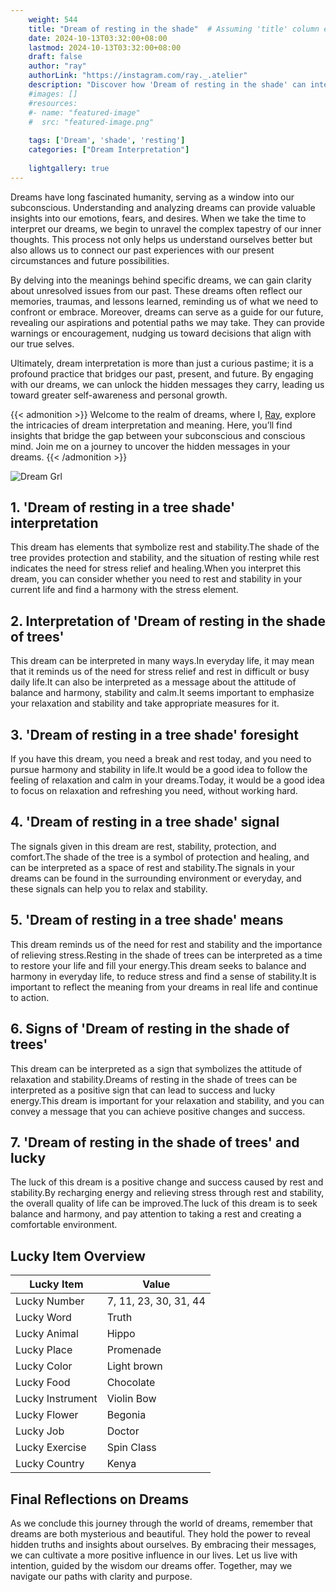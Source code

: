 ```yaml
---
    weight: 544
    title: "Dream of resting in the shade"  # Assuming 'title' column exists
    date: 2024-10-13T03:32:00+08:00
    lastmod: 2024-10-13T03:32:00+08:00
    draft: false
    author: "ray"
    authorLink: "https://instagram.com/ray._.atelier"
    description: "Discover how 'Dream of resting in the shade' can interpret your future and uncover its significant meanings in your life."
    #images: []
    #resources:
    #- name: "featured-image"
    #  src: "featured-image.png"
    
    tags: ['Dream', 'shade', 'resting']
    categories: ["Dream Interpretation"]
    
    lightgallery: true
---
```

    
Dreams have long fascinated humanity, serving as a window into our subconscious. Understanding and analyzing dreams can provide valuable insights into our emotions, fears, and desires. When we take the time to interpret our dreams, we begin to unravel the complex tapestry of our inner thoughts. This process not only helps us understand ourselves better but also allows us to connect our past experiences with our present circumstances and future possibilities.

By delving into the meanings behind specific dreams, we can gain clarity about unresolved issues from our past. These dreams often reflect our memories, traumas, and lessons learned, reminding us of what we need to confront or embrace. Moreover, dreams can serve as a guide for our future, revealing our aspirations and potential paths we may take. They can provide warnings or encouragement, nudging us toward decisions that align with our true selves.

Ultimately, dream interpretation is more than just a curious pastime; it is a profound practice that bridges our past, present, and future. By engaging with our dreams, we can unlock the hidden messages they carry, leading us toward greater self-awareness and personal growth.

{{< admonition >}}
Welcome to the realm of dreams, where I, [Ray](https://instagram.com/ray._.atelier), explore the intricacies of dream interpretation and meaning. Here, you’ll find insights that bridge the gap between your subconscious and conscious mind. Join me on a journey to uncover the hidden messages in your dreams.
{{< /admonition >}}

![Dream Grl](https://cdn.pixabay.com/photo/2017/11/02/03/35/gothic-2910057_1280.jpg "Dream Grl")

## 1. 'Dream of resting in a tree shade' interpretation
This dream has elements that symbolize rest and stability.The shade of the tree provides protection and stability, and the situation of resting while rest indicates the need for stress relief and healing.When you interpret this dream, you can consider whether you need to rest and stability in your current life and find a harmony with the stress element.

## 2. Interpretation of 'Dream of resting in the shade of trees'
This dream can be interpreted in many ways.In everyday life, it may mean that it reminds us of the need for stress relief and rest in difficult or busy daily life.It can also be interpreted as a message about the attitude of balance and harmony, stability and calm.It seems important to emphasize your relaxation and stability and take appropriate measures for it.

## 3. 'Dream of resting in a tree shade' foresight
If you have this dream, you need a break and rest today, and you need to pursue harmony and stability in life.It would be a good idea to follow the feeling of relaxation and calm in your dreams.Today, it would be a good idea to focus on relaxation and refreshing you need, without working hard.

## 4. 'Dream of resting in a tree shade' signal
The signals given in this dream are rest, stability, protection, and comfort.The shade of the tree is a symbol of protection and healing, and can be interpreted as a space of rest and stability.The signals in your dreams can be found in the surrounding environment or everyday, and these signals can help you to relax and stability.

## 5. 'Dream of resting in a tree shade' means
This dream reminds us of the need for rest and stability and the importance of relieving stress.Resting in the shade of trees can be interpreted as a time to restore your life and fill your energy.This dream seeks to balance and harmony in everyday life, to reduce stress and find a sense of stability.It is important to reflect the meaning from your dreams in real life and continue to action.

## 6. Signs of 'Dream of resting in the shade of trees'
This dream can be interpreted as a sign that symbolizes the attitude of relaxation and stability.Dreams of resting in the shade of trees can be interpreted as a positive sign that can lead to success and lucky energy.This dream is important for your relaxation and stability, and you can convey a message that you can achieve positive changes and success.

## 7. 'Dream of resting in the shade of trees' and lucky
The luck of this dream is a positive change and success caused by rest and stability.By recharging energy and relieving stress through rest and stability, the overall quality of life can be improved.The luck of this dream is to seek balance and harmony, and pay attention to taking a rest and creating a comfortable environment.

## Lucky Item Overview
| Lucky Item          | Value              |
|---------------|--------------------|
| Lucky Number        | 7, 11, 23, 30, 31, 44  |
| Lucky Word          | Truth |
| Lucky Animal        | Hippo |
| Lucky Place         | Promenade     |
| Lucky Color         | Light brown     |
| Lucky Food          | Chocolate      |
| Lucky Instrument    | Violin Bow |
| Lucky Flower        | Begonia    |
| Lucky Job           | Doctor       |
| Lucky Exercise      | Spin Class  |
| Lucky Country       | Kenya    |


##  Final Reflections on Dreams

As we conclude this journey through the world of dreams, remember that dreams are both mysterious and beautiful. They hold the power to reveal hidden truths and insights about ourselves. By embracing their messages, we can cultivate a more positive influence in our lives. Let us live with intention, guided by the wisdom our dreams offer. Together, may we navigate our paths with clarity and purpose.

